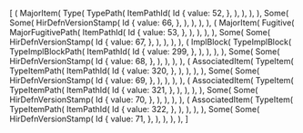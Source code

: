 [
    (
        MajorItem(
            Type(
                TypePath(
                    ItemPathId(
                        Id {
                            value: 52,
                        },
                    ),
                ),
            ),
        ),
        Some(
            Some(
                HirDefnVersionStamp(
                    Id {
                        value: 66,
                    },
                ),
            ),
        ),
    ),
    (
        MajorItem(
            Fugitive(
                MajorFugitivePath(
                    ItemPathId(
                        Id {
                            value: 53,
                        },
                    ),
                ),
            ),
        ),
        Some(
            Some(
                HirDefnVersionStamp(
                    Id {
                        value: 67,
                    },
                ),
            ),
        ),
    ),
    (
        ImplBlock(
            TypeImplBlock(
                TypeImplBlockPath(
                    ItemPathId(
                        Id {
                            value: 299,
                        },
                    ),
                ),
            ),
        ),
        Some(
            Some(
                HirDefnVersionStamp(
                    Id {
                        value: 68,
                    },
                ),
            ),
        ),
    ),
    (
        AssociatedItem(
            TypeItem(
                TypeItemPath(
                    ItemPathId(
                        Id {
                            value: 320,
                        },
                    ),
                ),
            ),
        ),
        Some(
            Some(
                HirDefnVersionStamp(
                    Id {
                        value: 69,
                    },
                ),
            ),
        ),
    ),
    (
        AssociatedItem(
            TypeItem(
                TypeItemPath(
                    ItemPathId(
                        Id {
                            value: 321,
                        },
                    ),
                ),
            ),
        ),
        Some(
            Some(
                HirDefnVersionStamp(
                    Id {
                        value: 70,
                    },
                ),
            ),
        ),
    ),
    (
        AssociatedItem(
            TypeItem(
                TypeItemPath(
                    ItemPathId(
                        Id {
                            value: 322,
                        },
                    ),
                ),
            ),
        ),
        Some(
            Some(
                HirDefnVersionStamp(
                    Id {
                        value: 71,
                    },
                ),
            ),
        ),
    ),
]